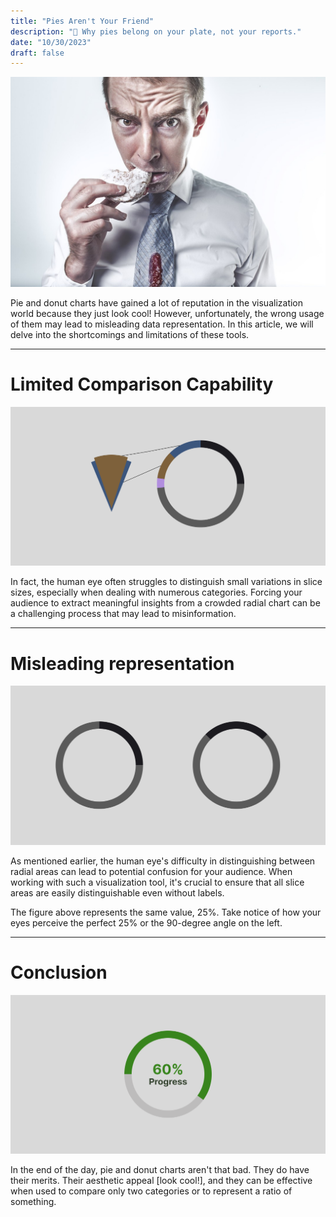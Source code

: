 ```yaml
---
title: "Pies Aren't Your Friend"
description: "🥧 Why pies belong on your plate, not your reports."
date: "10/30/2023"
draft: false
---
```


![Image by Ryan McGuire from Pixabay](1698662672971.jpeg)

Pie and donut charts have gained a lot of reputation in the visualization world because they just look cool! However, unfortunately, the wrong usage of them may lead to misleading data representation. In this article, we will delve into the shortcomings and limitations of these tools.

---

# Limited Comparison Capability
![eyes can't differentiate various radial areas.](./1698660489690.png)

In fact, the human eye often struggles to distinguish small variations in slice sizes, especially when dealing with numerous categories. Forcing your audience to extract meaningful insights from a crowded radial chart can be a challenging process that may lead to misinformation.

---

# Misleading representation
![both donuts represent the same value.](./1698659752353.png)

As mentioned earlier, the human eye's difficulty in distinguishing between radial areas can lead to potential confusion for your audience. When working with such a visualization tool, it's crucial to ensure that all slice areas are easily distinguishable even without labels.

The figure above represents the same value, 25%. Take notice of how your eyes perceive the perfect 25% or the 90-degree angle on the left.

----

# Conclusion
![Donut chart visualization](./1698662547014.png)

In the end of the day, pie and donut charts aren't that bad. They do have their merits. Their aesthetic appeal [look cool!], and they can be effective when used to compare only two categories or to represent a ratio of something.